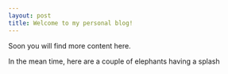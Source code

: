 ```yaml
---
layout: post
title: Welcome to my personal blog!
---
```


Soon you will find more content here. 

In the mean time, here are a couple of elephants having a splash

[elephants]: https://photos.google.com/share/AF1QipNtkxP4yg4eXM0QCIGLee__tvcJiQFcvLI96lcDrW1_Q5Xf-6i_XQe731CrHO0MmQ/photo/AF1QipP6QQZ2ADoEHrhZlw6aw_jtapEai44KpeiA1Oaj?key=a040aExvNmtSR2dwTmZlY3JMZnU1OWlVR0VwUktR

